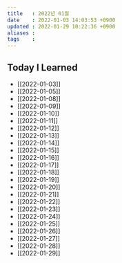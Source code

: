 ```yaml
---
title   : 2022년 01월 
date    : 2022-01-03 14:03:53 +0900
updated : 2022-01-29 10:22:36 +0900
aliases : 
tags    : 
---
```

## Today I Learned
- [[2022-01-03]]
- [[2022-01-05]]
- [[2022-01-08]]
- [[2022-01-09]]
- [[2022-01-10]]
- [[2022-01-11]]
- [[2022-01-12]]
- [[2022-01-13]]
- [[2022-01-14]]
- [[2022-01-15]]
- [[2022-01-16]]
- [[2022-01-17]]
- [[2022-01-18]]
- [[2022-01-19]]
- [[2022-01-20]]
- [[2022-01-21]]
- [[2022-01-22]]
- [[2022-01-23]]
- [[2022-01-24]]
- [[2022-01-25]]
- [[2022-01-26]]
- [[2022-01-27]]
- [[2022-01-28]]
- [[2022-01-29]]

